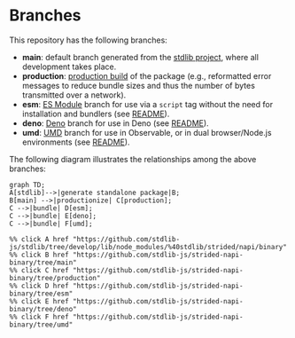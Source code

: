 <!--

@license Apache-2.0

Copyright (c) 2022 The Stdlib Authors.

Licensed under the Apache License, Version 2.0 (the "License");
you may not use this file except in compliance with the License.
You may obtain a copy of the License at

    http://www.apache.org/licenses/LICENSE-2.0

Unless required by applicable law or agreed to in writing, software
distributed under the License is distributed on an "AS IS" BASIS,
WITHOUT WARRANTIES OR CONDITIONS OF ANY KIND, either express or implied.
See the License for the specific language governing permissions and
limitations under the License.

-->

# Branches

This repository has the following branches:

-   **main**: default branch generated from the [stdlib project][stdlib-url], where all development takes place.
-   **production**: [production build][production-url] of the package (e.g., reformatted error messages to reduce bundle sizes and thus the number of bytes transmitted over a network).
-   **esm**: [ES Module][esm-url] branch for use via a `script` tag without the need for installation and bundlers (see [README][esm-readme]).
-   **deno**: [Deno][deno-url] branch for use in Deno (see [README][deno-readme]).
-   **umd**: [UMD][umd-url] branch for use in Observable, or in dual browser/Node.js environments (see [README][umd-readme]).

The following diagram illustrates the relationships among the above branches:

```mermaid
graph TD;
A[stdlib]-->|generate standalone package|B;
B[main] -->|productionize| C[production];
C -->|bundle| D[esm];
C -->|bundle| E[deno];
C -->|bundle| F[umd];

%% click A href "https://github.com/stdlib-js/stdlib/tree/develop/lib/node_modules/%40stdlib/strided/napi/binary"
%% click B href "https://github.com/stdlib-js/strided-napi-binary/tree/main"
%% click C href "https://github.com/stdlib-js/strided-napi-binary/tree/production"
%% click D href "https://github.com/stdlib-js/strided-napi-binary/tree/esm"
%% click E href "https://github.com/stdlib-js/strided-napi-binary/tree/deno"
%% click F href "https://github.com/stdlib-js/strided-napi-binary/tree/umd"
```

[stdlib-url]: https://github.com/stdlib-js/stdlib/tree/develop/lib/node_modules/%40stdlib/strided/napi/binary
[production-url]: https://github.com/stdlib-js/strided-napi-binary/tree/production
[deno-url]: https://github.com/stdlib-js/strided-napi-binary/tree/deno
[deno-readme]: https://github.com/stdlib-js/strided-napi-binary/blob/deno/README.md
[umd-url]: https://github.com/stdlib-js/strided-napi-binary/tree/umd
[umd-readme]: https://github.com/stdlib-js/strided-napi-binary/blob/umd/README.md
[esm-url]: https://github.com/stdlib-js/strided-napi-binary/tree/esm
[esm-readme]: https://github.com/stdlib-js/strided-napi-binary/blob/esm/README.md